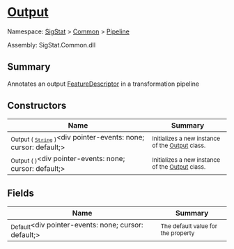 # [Output](./Output.md)

Namespace: [SigStat]() > [Common](./../README.md) > [Pipeline](./README.md)

Assembly: SigStat.Common.dll

## Summary
Annotates an output [FeatureDescriptor](https://github.com/hargitomi97/sigstat/blob/master/docs/md/SigStat/Common/FeatureDescriptor.md) in a transformation pipeline

## Constructors

| Name | Summary | 
| --- | --- | 
| <sub>Output ( [`String`](https://docs.microsoft.com/en-us/dotnet/api/System.String) )</sub><div pointer-events: none; cursor: default;><img width=200/></div>| <sub>Initializes a new instance of the [Output](https://github.com/hargitomi97/sigstat/blob/master/docs/md/SigStat/Common/Pipeline/Output.md) class.</sub>| <br>
| <sub>Output (  )</sub><div pointer-events: none; cursor: default;><img width=200/></div>| <sub>Initializes a new instance of the [Output](https://github.com/hargitomi97/sigstat/blob/master/docs/md/SigStat/Common/Pipeline/Output.md) class.</sub>| <br>


## Fields

| Name | Summary | 
| --- | --- | 
| <sub>Default</sub><div pointer-events: none; cursor: default;><img width=200/></div>| <sub>The default value for the property</sub>| <br>


